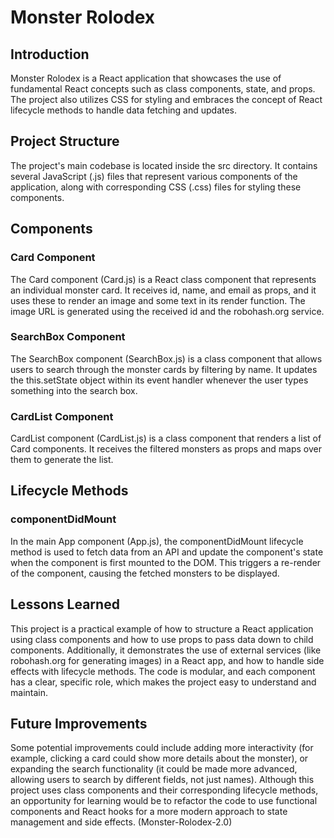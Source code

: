 # Monster Rolodex 

## Introduction
Monster Rolodex is a React application that showcases the use of fundamental React concepts such as class components, state, and props. The project also utilizes CSS for styling and embraces the concept of React lifecycle methods to handle data fetching and updates.

## Project Structure
The project's main codebase is located inside the src directory. It contains several JavaScript (.js) files that represent various components of the application, along with corresponding CSS (.css) files for styling these components.

## Components

### Card Component
The Card component (Card.js) is a React class component that represents an individual monster card. It receives id, name, and email as props, and it uses these to render an image and some text in its render function. The image URL is generated using the received id and the robohash.org service.

### SearchBox Component
The SearchBox component (SearchBox.js) is a class component that allows users to search through the monster cards by filtering by name. It updates the this.setState object within its event handler whenever the user types something into the search box.

### CardList Component
CardList component (CardList.js) is a class component that renders a list of Card components. It receives the filtered monsters as props and maps over them to generate the list.

## Lifecycle Methods

### componentDidMount
In the main App component (App.js), the componentDidMount lifecycle method is used to fetch data from an API and update the component's state when the component is first mounted to the DOM. This triggers a re-render of the component, causing the fetched monsters to be displayed.

## Lessons Learned
This project is a practical example of how to structure a React application using class components and how to use props to pass data down to child components. Additionally, it demonstrates the use of external services (like robohash.org for generating images) in a React app, and how to handle side effects with lifecycle methods. The code is modular, and each component has a clear, specific role, which makes the project easy to understand and maintain.

## Future Improvements
Some potential improvements could include adding more interactivity (for example, clicking a card could show more details about the monster), or expanding the search functionality (it could be made more advanced, allowing users to search by different fields, not just names). Although this project uses class components and their corresponding lifecycle methods, an opportunity for learning would be to refactor the code to use functional components and React hooks for a more modern approach to state management and side effects. (Monster-Rolodex-2.0)